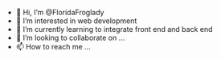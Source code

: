 - 👋 Hi, I’m @FloridaFroglady
- 👀 I’m interested in web development
- 🌱 I’m currently learning to integrate front end and back end
- 💞️ I’m looking to collaborate on ...
- 📫 How to reach me ...

<!---
FloridaFroglady/FloridaFroglady is a ✨ special ✨ repository because its `README.md` (this file) appears on your GitHub profile.
You can click the Preview link to take a look at your changes.
--->
